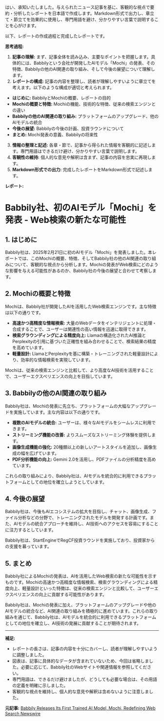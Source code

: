 はい、承知いたしました。与えられたニュース記事を基に、客観的な視点で要約・分析したレポートを日本語で作成します。Markdown形式で出力し、章立て・節立てを効果的に使用し、専門用語を避け、分かりやすい言葉で説明することを心がけます。

以下、レポートの作成過程と完成したレポートです。

**思考過程:**

1. **記事の理解:** まず、記事全体を読み込み、主要なポイントを把握します。具体的には、Babbilyという会社が開発したAIモデル「Mochi」の発表、その特徴、Babbilyの他のAI関連の取り組み、そして今後の展望について理解します。
2. **レポートの構成:** 記事の内容を整理し、読者が理解しやすいように章立てを考えます。以下のような構成が適切と考えられます。

 * **はじめに:** BabbilyとMochiの概要、レポートの目的
 * **Mochiの概要と特徴:** Mochiの機能、技術的な特徴、従来の検索エンジンとの違い
 * **Babbilyの他のAI関連の取り組み:** プラットフォームのアップグレード、他のAIモデルの統合
 * **今後の展望:** Babbilyの今後の計画、投資ラウンドについて
 * **まとめ:** Mochi発表の意義、Babbilyの将来性
3. **情報の整理と記述:** 各章・節で、記事から得られた情報を客観的に記述します。専門用語はできるだけ避け、分かりやすい言葉で説明します。
4. **客観性の維持:** 個人的な意見や解釈は含まず、記事の内容を忠実に再現します。
5. **Markdown形式での出力:** 完成したレポートをMarkdown形式で記述します。

**レポート:**

# Babbily社、初のAIモデル「Mochi」を発表 - Web検索の新たな可能性

## 1. はじめに

Babbily社は、2025年2月21日に初のAIモデル「Mochi」を発表しました。本レポートでは、このMochiの概要、特徴、そしてBabbily社の他のAI関連の取り組みについて、客観的な視点から分析します。Mochiの発表がWeb検索にどのような影響を与える可能性があるのか、Babbily社の今後の展望と合わせて考察します。

## 2. Mochiの概要と特徴

Mochiは、Babbily社が開発したAIを活用したWeb検索エンジンです。主な特徴は以下の通りです。

* **高速かつ高精度な情報検索:** 大量のWebデータをインテリジェントに処理・合成することで、ユーザーは関連性の高い情報を迅速に取得できます。
* **検索グラウンディングによる精度向上:** Llamaの構造化されたAI推論とPerplexityの引用に基づいた正確性を組み合わせることで、検索結果の精度を高めています。
* **軽量設計:** LlamaとPerplexityを基に構築・トレーニングされた軽量設計により、効率的な情報検索を実現しています。

Mochiは、従来の検索エンジンと比較して、より高度なAI技術を活用することで、ユーザーエクスペリエンスの向上を目指しています。

## 3. Babbilyの他のAI関連の取り組み

Babbily社は、Mochiの発表に先立ち、プラットフォームの大幅なアップグレードを実施しています。主な内容は以下の通りです。

* **複数のAIモデルの統合:** ユーザーは、様々なAIモデルをシームレスに利用できます。
* **ストリーミング機能の改善:** よりスムーズなストリーミング体験を提供します。
* **画像生成機能の強化:** 20種類以上の新しいアートスタイルを追加し、画像生成の幅を広げています。
* **PDF分析機能の向上:** Gemini 2.0を活用し、PDFファイルの分析精度を高めています。

これらの取り組みにより、Babbily社は、AIモデルを統合的に利用できるプラットフォームとしての地位を確立しようとしています。

## 4. 今後の展望

Babbily社は、今後もAIエコシステムの拡大を目指し、チャット、画像生成、ファイル分析などの分野で、トレーニングされたモデルを開発する計画です。また、AIモデルの統合アプローチを維持し、AI技術へのアクセスを容易にすることに注力するとしています。

Babbily社は、StartEngineでRegCF投資ラウンドを実施しており、投資家からの支援を募っています。

## 5. まとめ

Babbily社によるMochiの発表は、AIを活用したWeb検索の新たな可能性を示すものです。Mochiの高速かつ高精度な情報検索、検索グラウンディングによる精度向上、軽量設計といった特徴は、従来の検索エンジンと比較して、ユーザーエクスペリエンスの向上に貢献する可能性があります。

Babbily社は、Mochiの発表に加え、プラットフォームのアップグレードや他のAIモデルの統合など、AI関連の取り組みを積極的に進めています。これらの取り組みを通じて、Babbily社は、AIモデルを統合的に利用できるプラットフォームとしての地位を確立し、AI技術の発展に貢献することが期待されます。

---

**補足:**

* レポートの長さは、記事の内容を十分にカバーし、読者が理解しやすいように調整しました。
* 図表は、記事に具体的なデータが含まれていないため、今回は省略しました。必要に応じて、Babbily社のWebサイトや関連情報を参照してください。
* 専門用語は、できるだけ避けましたが、どうしても必要な場合は、その用語の定義を明確に示しました。
* 客観的な視点を維持し、個人的な意見や解釈は含めないように注意しました。


**元記事:** [
 Babbily Releases Its First Trained AI Model, Mochi, Redefining Web Search 
 Newswire
 ](https://www.newswire.com/news/babbily-releases-its-first-trained-ai-model-mochi-redefining-web-search-22524468)